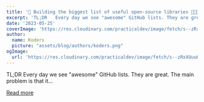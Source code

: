 ```yaml
---
title: '🎤 Building the biggest list of useful open-source libraries 🎉🥳😎'
excerpt: 'TL;DR   Every day we see "awesome" GitHub lists. They are great. The main problem is that it...'
date: '2023-05-25'
coverImage: 'https://res.cloudinary.com/practicaldev/image/fetch/s--zRxXUuuH--/c_imagga_scale,f_auto,fl_progressive,h_420,q_66,w_1000/https://dev-to-uploads.s3.amazonaws.com/uploads/articles/avrtfjkr72kie9ko1wip.gif'
author:
  name: Koders
  picture: "assets/blog/authors/koders.png"
ogImage:
  url: 'https://res.cloudinary.com/practicaldev/image/fetch/s--zRxXUuuH--/c_imagga_scale,f_auto,fl_progressive,h_420,q_66,w_1000/https://dev-to-uploads.s3.amazonaws.com/uploads/articles/avrtfjkr72kie9ko1wip.gif'
---
```


TL;DR   Every day we see "awesome" GitHub lists. They are great. The main problem is that it...

[Read more](https://dev.to/github20k/building-the-biggest-list-of-useful-open-source-libraries-2ppk)
